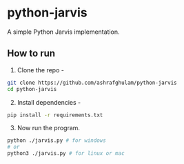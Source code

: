 # python-jarvis

A simple Python Jarvis implementation.

## How to run

1. Clone the repo -
```bash
git clone https://github.com/ashrafghulam/python-jarvis
cd python-jarvis
```
2. Install dependencies -
```bash
pip install -r requirements.txt
```
3. Now run the program.
```bash
python ./jarvis.py # for windows
# or
python3 ./jarvis.py # for linux or mac
```

